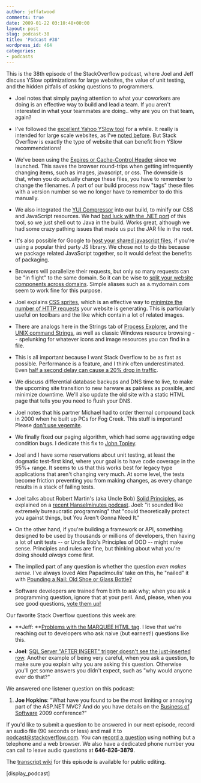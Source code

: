 ```yaml
---
author: jeffatwood
comments: true
date: 2009-01-22 03:10:48+00:00
layout: post
slug: podcast-38
title: 'Podcast #38'
wordpress_id: 464
categories:
- podcasts
---
```


This is the 38th episode of the StackOverflow podcast, where Joel and Jeff discuss YSlow optimizations for large websites, the value of unit testing, and the hidden pitfalls of asking questions to programmers.






  * Joel notes that simply paying attention to what your coworkers are doing is an effective way to build and lead a team. If you aren't interested in what your teammates are doing.. why are you on that team, again?


  * I've followed the [excellent Yahoo YSlow tool](http://developer.yahoo.com/yslow/) for a while. It really is intended for large scale websites, as I've [noted before](http://www.codinghorror.com/blog/archives/000932.html). But Stack Overflow is exactly the type of website that can benefit from YSlow recommendations!


  * We've been using the [Expires or Cache-Control Header](http://developer.yahoo.com/performance/rules.html#expires) since we launched. This saves the browser round-trips when getting infrequently changing items, such as images, javascript, or css. The downside is that, when you do actually change these files, you have to remember to change the filenames. A part of our build process now "tags" these files with a version number so we no longer have to remember to do this manually.


  * We also integrated the [YUI Compressor](http://developer.yahoo.com/yui/compressor/) into our build, to minify our CSS and JavaScript resources. We had [bad luck with the .NET port](http://www.codeplex.com/YUICompressor) of this tool, so we just shell out to Java in the build. Works great, although we had some crazy pathing issues that made us put the JAR file in the root.


  * It's also possible for Google to [host your shared javascript files](http://googleajaxsearchapi.blogspot.com/2008/05/speed-up-access-to-your-favorite.html), if you're using a popular third party JS library. We chose not to do this because we package related JavaScript together, so it would defeat the benefits of packaging.


  * Browsers will parallelize their requests, but only so many requests can be "in flight" to the same domain. So it can be wise to [split your website components across domains](http://developer.yahoo.com/performance/rules.html#split). Simple aliases such as a.mydomain.com seem to work fine for this purpose.


  * Joel explains [CSS sprites](http://alistapart.com/articles/sprites), which is an effective way to [minimize the number of HTTP requests](http://developer.yahoo.com/performance/rules.html#num_http) your website is generating. This is particularly useful on toolbars and the like which contain a lot of related images.


  * There are analogs here in the Strings tab of [Process Explorer](http://technet.microsoft.com/en-us/sysinternals/bb896653.aspx), and the [UNIX command Strings](http://linux.about.com/library/cmd/blcmdl1_strings.htm), as well as classic Windows resource browsing -- spelunking for whatever icons and image resources you can find in a file.


  * This is all important because I want Stack Overflow to be as fast as possible. Performance is a feature, and I think often underestimated. Even [half a second delay can cause a 20% drop in traffic](http://www.codinghorror.com/blog/archives/000722.html).


  * We discuss differential database backups and DNS time to live, to make the upcoming site transition to new harware as painless as possible, and minimize downtime. We'll also update the old site with a static HTML page that tells you you need to flush your DNS.


  * Joel notes that his partner Michael had to order thermal compound back in 2000 when he built up PCs for Fog Creek. This stuff is important! Please [don't use vegemite](http://www.dansdata.com/goop.htm).


  * We finally fixed our paging algorithm, which had some aggravating edge condition bugs. I dedicate this fix to [John Topley](http://stackoverflow.com/users/1450/john-topley).


  * Joel and I have some reservations about unit testing, at least the dogmatic test-first kind, where your goal is to have code coverage in the 95%+ range. It seems to us that this works best for legacy type applications that aren't changing very much. At some level, the tests become friction preventing you from making changes, as every change results in a stack of failing tests.


  * Joel talks about Robert Martin's (aka Uncle Bob) [Solid Principles](http://butunclebob.com/ArticleS.UncleBob.PrinciplesOfOod), as explained on a [recent Hanselminutes podcast](http://www.hanselminutes.com/default.aspx?showID=163). Joel: "it sounded like extremely bureaucratic programming" that "could theoretically protect you against things, but You Aren't Gonna Need It."


  * On the other hand, if you're building a framework or API, something
designed to be used by thousands or millions of developers, then having
a lot of unit tests -- or Uncle Bob's Principles of OOD -- might make sense. Principles and rules are fine, but thinking about what you're doing should _always_ come first.


  * The implied part of any question is whether the question _even makes sense_. I've always loved Alex Papadimoulis' take on this, he "nailed" it with [Pounding a Nail: Old Shoe or Glass Bottle?](http://weblogs.asp.net/alex_papadimoulis/archive/2005/05/25/408925.aspx)


  * Software developers are trained from birth to ask why; when you ask a programming question, ignore that at your peril. And, please, when you see good questions, [vote them up!](http://stackoverflow.com/questions/2824/stackoverflow-why-arent-people-rating-questions)  





Our favorite Stack Overflow questions this week are:






  * **Jeff: **[Problems with the MARQUEE HTML tag](http://stackoverflow.com/questions/456815/problems-with-html-marquee-tag). I love that we're reaching out to developers who ask naive (but earnest!) questions like this.   



  * **Joel**: [](http://stackoverflow.com/questions/392397/arrays-whats-the-point)[SQL Server "AFTER INSERT" trigger doesn't see the just-inserted row](http://stackoverflow.com/questions/405288/sql-server-after-insert-trigger-doesnt-see-the-just-inserted-row). Another example of being very careful, when you ask a question, to make sure you explain why you are asking this question. Otherwise you'll get some answers you didn't expect, such as "why would anyone ever do that?"  





We answered one listener question on this podcast:






  1. **Joe Hopkins**: "What have you found to be the most limiting or annoying part of the ASP.NET MVC? And do you have details on the [Business of Software](http://www.businessofsoftware.org/) 2009 conference?"





If you'd like to submit a question to be answered in our next episode, record an audio file (90 seconds or less) and mail it to [podcast@stackoverflow.com](mailto:podcast@stackoverflow.com). You can [record a question](http://blog.stackoverflow.com/index.php/2008/05/recording-podcast-questions-using-your-telephone/) using nothing but a telephone and a web browser. We also have a dedicated phone number you can call to leave audio questions at **646-826-3879**.






The [transcript wiki](https://stackoverflow.fogbugz.com/default.asp?pg=pgWiki&command=view&ixWikiPage=29025) for this episode is available for public editing.






[display_podcast]

